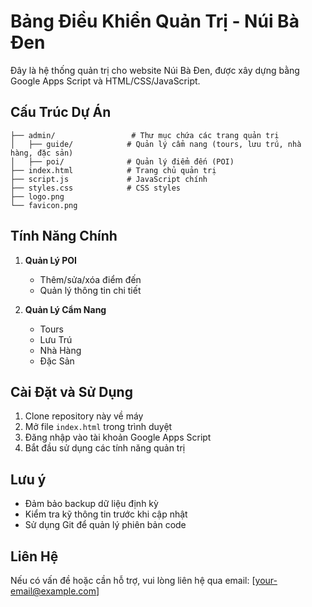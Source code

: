 # Bảng Điều Khiển Quản Trị - Núi Bà Đen

Đây là hệ thống quản trị cho website Núi Bà Đen, được xây dựng bằng Google Apps Script và HTML/CSS/JavaScript.

## Cấu Trúc Dự Án

```
├── admin/                 # Thư mục chứa các trang quản trị
│   ├── guide/            # Quản lý cẩm nang (tours, lưu trú, nhà hàng, đặc sản)
│   ├── poi/              # Quản lý điểm đến (POI)  
├── index.html            # Trang chủ quản trị
├── script.js             # JavaScript chính
├── styles.css            # CSS styles
├── logo.png
└── favicon.png
```

## Tính Năng Chính

1. **Quản Lý POI**
   - Thêm/sửa/xóa điểm đến
   - Quản lý thông tin chi tiết

2. **Quản Lý Cẩm Nang**
   - Tours
   - Lưu Trú
   - Nhà Hàng
   - Đặc Sản

## Cài Đặt và Sử Dụng

1. Clone repository này về máy
2. Mở file `index.html` trong trình duyệt
3. Đăng nhập vào tài khoản Google Apps Script
4. Bắt đầu sử dụng các tính năng quản trị

## Lưu ý

- Đảm bảo backup dữ liệu định kỳ
- Kiểm tra kỹ thông tin trước khi cập nhật
- Sử dụng Git để quản lý phiên bản code

## Liên Hệ

Nếu có vấn đề hoặc cần hỗ trợ, vui lòng liên hệ qua email: [your-email@example.com] 